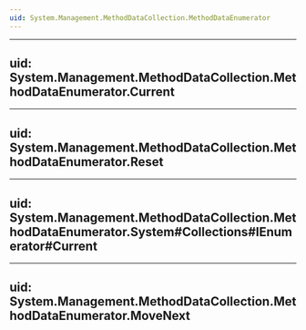 ```yaml
---
uid: System.Management.MethodDataCollection.MethodDataEnumerator
---
```


---
uid: System.Management.MethodDataCollection.MethodDataEnumerator.Current
---

---
uid: System.Management.MethodDataCollection.MethodDataEnumerator.Reset
---

---
uid: System.Management.MethodDataCollection.MethodDataEnumerator.System#Collections#IEnumerator#Current
---

---
uid: System.Management.MethodDataCollection.MethodDataEnumerator.MoveNext
---
